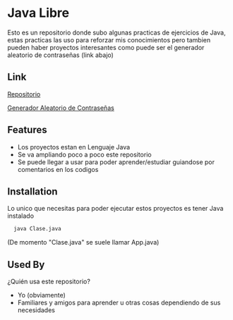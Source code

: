 
# Java Libre

Esto es un repositorio donde subo algunas practicas de ejercicios de Java, estas
 practicas las uso para reforzar mis conocimientos pero tambien pueden haber proyectos interesantes como puede ser el generador aleatorio de contraseñas (link abajo)


## Link

[Repositorio](https://github.com/MrCalvooo/JavaLibre)

[Generador Aleatorio de Contraseñas](https://github.com/MrCalvooo/JavaLibre/tree/main/Password%20Randomizer)
## Features

- Los proyectos estan en Lenguaje Java
- Se va ampliando poco a poco este repositorio
- Se puede llegar a usar para poder aprender/estudiar guiandose por comentarios en los codigos



## Installation

Lo unico que necesitas para poder ejecutar estos proyectos es tener Java instalado

```bash
  java Clase.java
```

(De momento "Clase.java" se suele llamar App.java)
## Used By

¿Quién usa este repositorio?

- Yo (obviamente)
- Familiares y amigos para aprender u otras cosas dependiendo de sus necesidades

